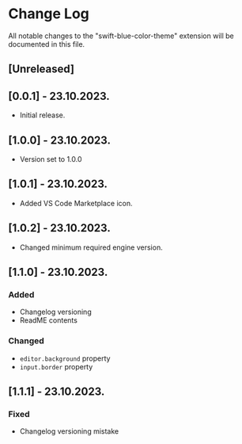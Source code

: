# Change Log

All notable changes to the "swift-blue-color-theme" extension will be documented in this file.

## [Unreleased]

## [0.0.1] - 23.10.2023.

-   Initial release.

## [1.0.0] - 23.10.2023.

-   Version set to 1.0.0

## [1.0.1] - 23.10.2023.

-   Added VS Code Marketplace icon.

## [1.0.2] - 23.10.2023.

-   Changed minimum required engine version.

## [1.1.0] - 23.10.2023.

### Added

-   Changelog versioning
-   ReadME contents

### Changed

-   `editor.background` property
-   `input.border` property

## [1.1.1] - 23.10.2023.

### Fixed

-   Changelog versioning mistake
